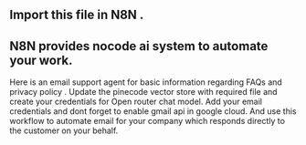 ## Import this file in N8N .
## N8N provides nocode ai system to automate your work. 
Here is an email support agent for basic information regarding FAQs and privacy policy .
Update the pinecode vector store with required file and create your credentials for Open router chat model.
Add your email credentials and dont forget to enable gmail api in google cloud.
And use this workflow to automate email for your company which responds directly to the customer on your behalf. 
